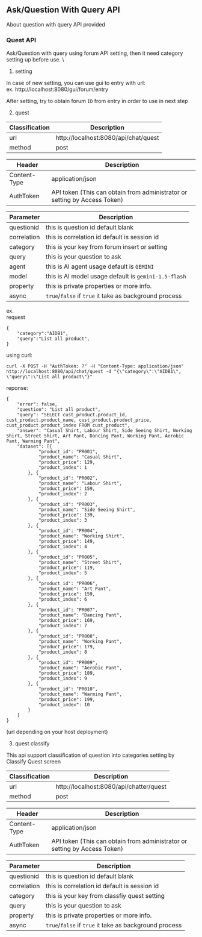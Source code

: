 ## Ask/Question With Query API

About question with query API provided

### Quest API 

Ask/Question with query using forum API setting, then it need category setting up before use. \

1. setting

In case of new setting, you can use gui to entry with url:\
ex. http://localhost:8080/gui/forum/entry

After setting, try to obtain forum `ID` from entry in order to use in next step

2. quest

| Classification | Description |
| -------- | ----------- |
| url | http://localhost:8080/api/chat/quest |
| method | post |

| Header | Description |
| -------- | ----------- |
| Content-Type | application/json |
| AuthToken | API token (This can obtain from administrator or setting by Access Token)|

| Parameter | Description |
| -------- | ----------- |
| questionid | this is question id default blank |
| correlation | this is correlation id default is session id|
| category | this is your key from forum insert or setting |
| query | this is your question to ask |
| agent | this is AI agent usage default is `GEMINI` |
| model | this is AI model usage default is `gemini-1.5-flash` |
| property | this is private properties or more info. |
| async | `true`/`false` if `true` it take as background process |

ex. \
request

```
{
    "category":"AIDB1",
    "query":"List all product",
}
```

using curl:

```
curl -X POST -H "AuthToken: ?" -H "Content-Type: application/json" http://localhost:8080/api/chat/quest -d "{\"category\":\"AIDB1\", \"query\":\"List all product\"}"
```

reponse:
```
{
    "error": false,
    "question": "List all product",
    "query": "SELECT cust_product.product_id, cust_product.product_name, cust_product.product_price, cust_product.product_index FROM cust_product",
    "answer": "Casual Shirt, Labour Shirt, Side Seeing Shirt, Working Shirt, Street Shirt, Art Pant, Dancing Pant, Working Pant, Aerobic Pant, Warming Pant",
    "dataset": [{
            "product_id": "PR001",
            "product_name": "Casual Shirt",
            "product_price": 129,
            "product_index": 1
        }, {
            "product_id": "PR002",
            "product_name": "Labour Shirt",
            "product_price": 159,
            "product_index": 2
        }, {
            "product_id": "PR003",
            "product_name": "Side Seeing Shirt",
            "product_price": 139,
            "product_index": 3
        }, {
            "product_id": "PR004",
            "product_name": "Working Shirt",
            "product_price": 149,
            "product_index": 4
        }, {
            "product_id": "PR005",
            "product_name": "Street Shirt",
            "product_price": 119,
            "product_index": 5
        }, {
            "product_id": "PR006",
            "product_name": "Art Pant",
            "product_price": 159,
            "product_index": 6
        }, {
            "product_id": "PR007",
            "product_name": "Dancing Pant",
            "product_price": 169,
            "product_index": 7
        }, {
            "product_id": "PR008",
            "product_name": "Working Pant",
            "product_price": 179,
            "product_index": 8
        }, {
            "product_id": "PR009",
            "product_name": "Aerobic Pant",
            "product_price": 189,
            "product_index": 9
        }, {
            "product_id": "PR010",
            "product_name": "Warming Pant",
            "product_price": 199,
            "product_index": 10
        }
    ]
}
```

(url depending on your host deployment)


3. quest classify

This api support classification of question into categories setting by Classify Quest screen

| Classification | Description |
| -------- | ----------- |
| url | http://localhost:8080/api/chatter/quest |
| method | post |

| Header | Description |
| -------- | ----------- |
| Content-Type | application/json |
| AuthToken | API token (This can obtain from administrator or setting by Access Token)|

| Parameter | Description |
| -------- | ----------- |
| questionid | this is question id default blank |
| correlation | this is correlation id default is session id|
| category | this is your key from classfiy quest setting |
| query | this is your question to ask |
| property | this is private properties or more info. |
| async | `true`/`false` if `true` it take as background process |
